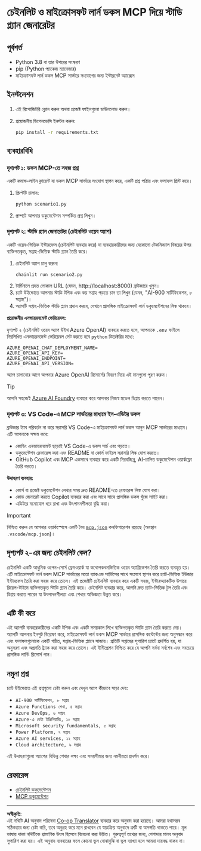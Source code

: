 <!--
CO_OP_TRANSLATOR_METADATA:
{
  "original_hash": "6ef6015d29b95f1cab97fb88a045a991",
  "translation_date": "2025-09-05T10:38:33+00:00",
  "source_file": "09-CaseStudy/docs-mcp/solution/python/README.md",
  "language_code": "bn"
}
-->
# চেইনলিট ও মাইক্রোসফট লার্ন ডকস MCP দিয়ে স্টাডি প্ল্যান জেনারেটর

## পূর্বশর্ত

- Python 3.8 বা তার উপরের সংস্করণ
- pip (Python প্যাকেজ ম্যানেজার)
- মাইক্রোসফট লার্ন ডকস MCP সার্ভারে সংযোগের জন্য ইন্টারনেট অ্যাক্সেস

## ইনস্টলেশন

1. এই রিপোজিটরি ক্লোন করুন অথবা প্রজেক্ট ফাইলগুলো ডাউনলোড করুন।
2. প্রয়োজনীয় ডিপেনডেন্সি ইনস্টল করুন:

   ```bash
   pip install -r requirements.txt
   ```

## ব্যবহারবিধি

### দৃশ্যপট ১: ডকস MCP-তে সহজ প্রশ্ন
একটি কমান্ড-লাইন ক্লায়েন্ট যা ডকস MCP সার্ভারে সংযোগ স্থাপন করে, একটি প্রশ্ন পাঠায় এবং ফলাফল প্রিন্ট করে।

1. স্ক্রিপ্টটি চালান:
   ```bash
   python scenario1.py
   ```
2. প্রম্পটে আপনার ডকুমেন্টেশন সম্পর্কিত প্রশ্ন লিখুন।

### দৃশ্যপট ২: স্টাডি প্ল্যান জেনারেটর (চেইনলিট ওয়েব অ্যাপ)
একটি ওয়েব-ভিত্তিক ইন্টারফেস (চেইনলিট ব্যবহার করে) যা ব্যবহারকারীদের জন্য যেকোনো টেকনিক্যাল বিষয়ের উপর ব্যক্তিগতকৃত, সপ্তাহ-ভিত্তিক স্টাডি প্ল্যান তৈরি করে।

1. চেইনলিট অ্যাপ চালু করুন:
   ```bash
   chainlit run scenario2.py
   ```
2. টার্মিনালে প্রদত্ত লোকাল URL (যেমন, http://localhost:8000) ব্রাউজারে খুলুন।
3. চ্যাট উইন্ডোতে আপনার স্টাডি টপিক এবং কয় সপ্তাহ পড়তে চান তা লিখুন (যেমন, "AI-900 সার্টিফিকেশন, ৮ সপ্তাহ")।
4. অ্যাপটি সপ্তাহ-ভিত্তিক স্টাডি প্ল্যান প্রদান করবে, যেখানে প্রাসঙ্গিক মাইক্রোসফট লার্ন ডকুমেন্টেশনের লিঙ্ক থাকবে।

**প্রয়োজনীয় এনভায়রনমেন্ট ভেরিয়েবল:**

দৃশ্যপট ২ (চেইনলিট ওয়েব অ্যাপ উইথ Azure OpenAI) ব্যবহার করতে হলে, আপনাকে `.env` ফাইলে নিম্নলিখিত এনভায়রনমেন্ট ভেরিয়েবল সেট করতে হবে `python` ডিরেক্টরির মধ্যে:

```
AZURE_OPENAI_CHAT_DEPLOYMENT_NAME=
AZURE_OPENAI_API_KEY=
AZURE_OPENAI_ENDPOINT=
AZURE_OPENAI_API_VERSION=
```

অ্যাপ চালানোর আগে আপনার Azure OpenAI রিসোর্সের বিবরণ দিয়ে এই মানগুলো পূরণ করুন।

> [!TIP]
> আপনি সহজেই [Azure AI Foundry](https://ai.azure.com/) ব্যবহার করে আপনার নিজস্ব মডেল ডিপ্লয় করতে পারেন।

### দৃশ্যপট ৩: VS Code-এ MCP সার্ভারের মাধ্যমে ইন-এডিটর ডকস

ব্রাউজার ট্যাব পরিবর্তন না করে সরাসরি VS Code-এ মাইক্রোসফট লার্ন ডকস আনুন MCP সার্ভারের মাধ্যমে। এটি আপনাকে সক্ষম করে:
- কোডিং এনভায়রনমেন্ট ছাড়াই VS Code-এ ডকস সার্চ এবং পড়তে।
- ডকুমেন্টেশন রেফারেন্স করা এবং README বা কোর্স ফাইলে সরাসরি লিঙ্ক যোগ করতে।
- GitHub Copilot এবং MCP একসাথে ব্যবহার করে একটি নিরবচ্ছিন্ন, AI-চালিত ডকুমেন্টেশন ওয়ার্কফ্লো তৈরি করতে।

**উদাহরণ ব্যবহার:**
- কোর্স বা প্রজেক্ট ডকুমেন্টেশন লেখার সময় দ্রুত README-তে রেফারেন্স লিঙ্ক যোগ করা।
- কোড জেনারেট করতে Copilot ব্যবহার করা এবং সাথে সাথে প্রাসঙ্গিক ডকস খুঁজে সাইট করা।
- এডিটরে মনোযোগ ধরে রাখা এবং উৎপাদনশীলতা বৃদ্ধি করা।

> [!IMPORTANT]
> নিশ্চিত করুন যে আপনার ওয়ার্কস্পেসে একটি বৈধ [`mcp.json`](../../../../../../09-CaseStudy/docs-mcp/solution/scenario3/mcp.json) কনফিগারেশন রয়েছে (অবস্থান `.vscode/mcp.json`)।

## দৃশ্যপট ২-এর জন্য চেইনলিট কেন?

চেইনলিট একটি আধুনিক ওপেন-সোর্স ফ্রেমওয়ার্ক যা কথোপকথনভিত্তিক ওয়েব অ্যাপ্লিকেশন তৈরি করতে ব্যবহৃত হয়। এটি মাইক্রোসফট লার্ন ডকস MCP সার্ভারের মতো ব্যাকএন্ড সার্ভিসের সাথে সংযোগ স্থাপন করে চ্যাট-ভিত্তিক ইউজার ইন্টারফেস তৈরি করা সহজ করে তোলে। এই প্রজেক্টটি চেইনলিট ব্যবহার করে একটি সহজ, ইন্টারঅ্যাকটিভ উপায়ে রিয়েল-টাইমে ব্যক্তিগতকৃত স্টাডি প্ল্যান তৈরি করে। চেইনলিট ব্যবহার করে, আপনি দ্রুত চ্যাট-ভিত্তিক টুল তৈরি এবং ডিপ্লয় করতে পারেন যা উৎপাদনশীলতা এবং শেখার অভিজ্ঞতা উন্নত করে।

## এটি কী করে

এই অ্যাপটি ব্যবহারকারীদের একটি টপিক এবং একটি সময়কাল লিখে ব্যক্তিগতকৃত স্টাডি প্ল্যান তৈরি করতে দেয়। অ্যাপটি আপনার ইনপুট বিশ্লেষণ করে, মাইক্রোসফট লার্ন ডকস MCP সার্ভারে প্রাসঙ্গিক কন্টেন্টের জন্য অনুসন্ধান করে এবং ফলাফলগুলোকে একটি গঠিত, সপ্তাহ-ভিত্তিক প্ল্যানে সাজায়। প্রতিটি সপ্তাহের সুপারিশ চ্যাটে প্রদর্শিত হয়, যা অনুসরণ এবং অগ্রগতি ট্র্যাক করা সহজ করে তোলে। এই ইন্টিগ্রেশন নিশ্চিত করে যে আপনি সর্বদা সর্বশেষ এবং সবচেয়ে প্রাসঙ্গিক লার্নিং রিসোর্স পান।

## নমুনা প্রশ্ন

চ্যাট উইন্ডোতে এই প্রশ্নগুলো চেষ্টা করুন এবং দেখুন অ্যাপ কীভাবে সাড়া দেয়:

- `AI-900 সার্টিফিকেশন, ৮ সপ্তাহ`
- `Azure Functions শেখা, ৪ সপ্তাহ`
- `Azure DevOps, ৬ সপ্তাহ`
- `Azure-এ ডেটা ইঞ্জিনিয়ারিং, ১০ সপ্তাহ`
- `Microsoft security fundamentals, ৫ সপ্তাহ`
- `Power Platform, ৭ সপ্তাহ`
- `Azure AI services, ১২ সপ্তাহ`
- `Cloud architecture, ৯ সপ্তাহ`

এই উদাহরণগুলো অ্যাপের বিভিন্ন শেখার লক্ষ্য এবং সময়সীমার জন্য নমনীয়তা প্রদর্শন করে।

## রেফারেন্স

- [চেইনলিট ডকুমেন্টেশন](https://docs.chainlit.io/)
- [MCP ডকুমেন্টেশন](https://github.com/MicrosoftDocs/mcp)

---

**অস্বীকৃতি**:  
এই নথিটি AI অনুবাদ পরিষেবা [Co-op Translator](https://github.com/Azure/co-op-translator) ব্যবহার করে অনুবাদ করা হয়েছে। আমরা যথাসম্ভব সঠিকতার জন্য চেষ্টা করি, তবে অনুগ্রহ করে মনে রাখবেন যে স্বয়ংক্রিয় অনুবাদে ত্রুটি বা অসঙ্গতি থাকতে পারে। মূল ভাষায় থাকা নথিটিকে প্রামাণিক উৎস হিসেবে বিবেচনা করা উচিত। গুরুত্বপূর্ণ তথ্যের জন্য, পেশাদার মানব অনুবাদ সুপারিশ করা হয়। এই অনুবাদ ব্যবহারের ফলে কোনো ভুল বোঝাবুঝি বা ভুল ব্যাখ্যা হলে আমরা দায়বদ্ধ থাকব না।